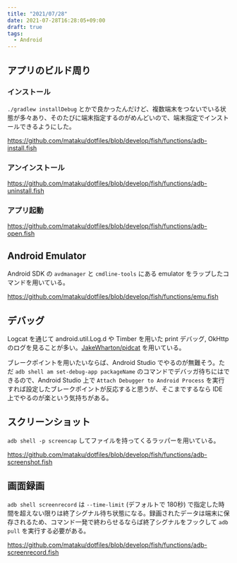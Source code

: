```yaml
---
title: "2021/07/28"
date: 2021-07-28T16:28:05+09:00
draft: true
tags:
  - Android
---
```


## アプリのビルド周り

### インストール

`./gradlew installDebug` とかで良かったんだけど、複数端末をつないでいる状態が多々あり、そのたびに端末指定するのがめんどいので、端末指定でインストールできるようにした。

https://github.com/mataku/dotfiles/blob/develop/fish/functions/adb-install.fish

### アンインストール

https://github.com/mataku/dotfiles/blob/develop/fish/functions/adb-uninstall.fish

### アプリ起動

https://github.com/mataku/dotfiles/blob/develop/fish/functions/adb-open.fish

## Android Emulator

Android SDK の `avdmanager` と `cmdline-tools` にある emulator をラップしたコマンドを用いている。

https://github.com/mataku/dotfiles/blob/develop/fish/functions/emu.fish

## デバッグ

Logcat を通じて android.util.Log.d や Timber を用いた print デバッグ, OkHttp のログを見ることが多い。[JakeWharton/pidcat](https://github.com/JakeWharton/pidcat) を用いている。

ブレークポイントを用いたいならば、Android Studio でやるのが無難そう。ただ `adb shell am set-debug-app packageName` のコマンドでデバッガ待ちにはできるので、Android Studio 上で `Attach Debugger to Android Process` を実行すれば設定したブレークポイントが反応すると思うが、そこまでするなら IDE 上でやるのが楽という気持ちがある。

## スクリーンショット

`adb shell -p screencap` してファイルを持ってくるラッパーを用いている。

https://github.com/mataku/dotfiles/blob/develop/fish/functions/adb-screenshot.fish

## 画面録画

`adb shell screenrecord` は `--time-limit` (デフォルトで 180秒) で指定した時間を超えない限りは終了シグナル待ち状態になる。録画されたデータは端末に保存されるため、コマンド一発で終わらせるならば終了シグナルをフックして `adb pull` を実行する必要がある。

https://github.com/mataku/dotfiles/blob/develop/fish/functions/adb-screenrecord.fish
